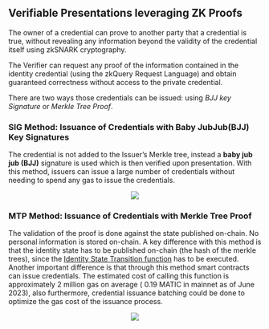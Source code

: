 ## Verifiable Presentations leveraging ZK Proofs

The owner of a credential can prove to another party that a credential is true, without revealing any information beyond the validity of the credential itself using zkSNARK cryptography.

The Verifier can request any proof of the information contained in the identity credential (using the zkQuery Request Language) and obtain guaranteed correctness without access to the private credential.

There are two ways those credentials can be issued: using *BJJ key Signature* or *Merkle Tree Proof*.


### SIG Method: Issuance of Credentials with Baby JubJub(BJJ) Key Signatures

The credential is not added to the Issuer’s Merkle tree, instead a **baby jub jub (BJJ)** signature is used which is then verified upon presentation. With this method, issuers can issue a large number of credentials without needing to spend any gas to issue the credentials.

<div align="center">
    <img src="../../imgs/babyjubjub.png"></img>
</div>

### MTP Method: Issuance of Credentials with Merkle Tree Proof

The validation of the proof is done against the state published on-chain. No personal information is stored on-chain. A key difference with this method is that the identity state has to be published on-chain (the hash of the merkle trees), since the [Identity State Transition function](https://docs.iden3.io/protocol/spec/#identity-state-update) has to be executed. Another important difference is that through this method smart contracts can issue credentials. The estimated cost of calling this function is approximately 2 million gas on average ( 0.19 MATIC in mainnet as of June 2023), also furthermore, credential issuance batching could be done to optimize the gas cost of the issuance process.

<div align="center">
    <img src="../../imgs/mtp.png"></img>
</div>
